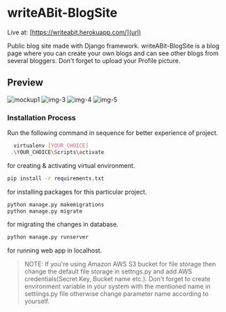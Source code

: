 # writeABit-BlogSite
Live at: [https://writeabit.herokuapp.com/](url)

Public blog site made with Django framework. writeABit-BlogSite is a blog page where you can create your own blogs and can see other blogs from several bloggers.
Don't forget to upload your Profile picture.
## Preview
![mockup1](https://user-images.githubusercontent.com/76960580/147415012-0afa55b8-99d7-497d-9844-1326426bd0b2.jpg)
![img-3](https://user-images.githubusercontent.com/76960580/147415016-9e146db2-5dea-45bc-80a8-3bc732a0a525.jpg)
![img-4](https://user-images.githubusercontent.com/76960580/147415019-7bc63ba8-a738-401e-b4d1-cc7ca7594cab.jpg)
![img-5](https://user-images.githubusercontent.com/76960580/147414999-5ffb213a-35b8-4c2c-859c-b5349ae6a6b6.jpg)

### Installation Process
  Run the following command in sequence for better experience of project. 
  
  ```sh 
    virtualenv [YOUR_CHOICE]  
   .\YOUR_CHOICE\Scripts\activate
  ```
  for creating & activating virtual environment.
  
  ```sh 
  pip install -r requirements.txt
  ```
  for installing packages for this particular project.
  
  ```sh
  python manage.py makemigrations
  python manage.py migrate
  ```
  for migrating the changes in database.
  
  ```sh
  python manage.py runserver
  ```
  for running web app in localhost.
  
 > NOTE: If you're using Amazon AWS S3 bucket for file storage then change the default file storage in settngs.py and add AWS credentials(Secret Key, Bucket name etc.). 
 > Don't forget to create environment variable in your system with the mentioned name in settiings.py file otherwise change parameter name according to yourself.
